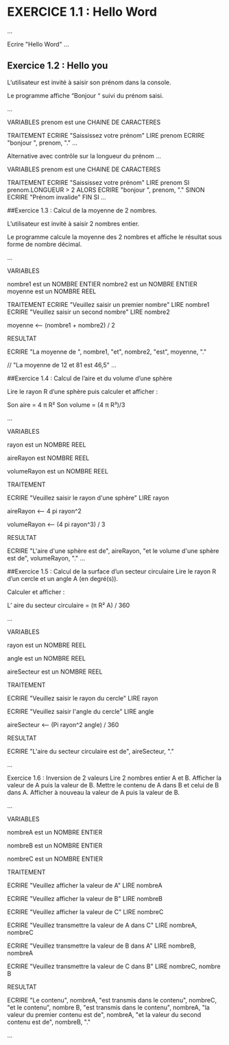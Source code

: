 # EXERCICE 1.1 : Hello Word
...

Ecrire "Hello Word"
...



## Exercice 1.2 : Hello you
L’utilisateur est invité à saisir son prénom dans la console.

Le programme affiche “Bonjour “ suivi du prénom saisi.

...

VARIABLES
prenom est une CHAINE DE CARACTERES

TRAITEMENT
    ECRIRE "Saississez votre prénom"
    LIRE prenom
    ECRIRE "bonjour ", prenom, "."
    ...

Alternative avec contrôle sur la longueur du prénom 
...

VARIABLES
prenom est une CHAINE DE CARACTERES

TRAITEMENT 
    ECRIRE "Saississez votre prénom"
    LIRE prenom
    SI prenom.LONGUEUR > 2 ALORS
        ECRIRE "bonjour ", prenom, "."
    SINON
        ECRIRE "Prénom invalide"
    FIN SI
    ...

##Exercice 1.3 : Calcul de la moyenne de 2 nombres.

L’utilisateur est invité à saisir 2 nombres entier.

Le programme calcule la moyenne des 2 nombres et affiche le résultat sous forme de nombre décimal.

...

VARIABLES

nombre1 est un NOMBRE ENTIER 
nombre2  est un NOMBRE ENTIER
moyenne est un NOMBRE REEL




TRAITEMENT
ECRIRE "Veuillez saisir un premier nombre"
LIRE nombre1
ECRIRE "Veuillez saisir un second nombre"
LIRE nombre2

moyenne <-- (nombre1 + nombre2) / 2

RESULTAT

ECRIRE "La moyenne de ", nombre1, "et", nombre2, "est", moyenne, "."

// "La moyenne de 12 et 81 est 46,5"
...

##Exercice 1.4 : Calcul de l’aire et du volume d’une sphère

Lire le rayon R d’une sphère puis calculer et afficher :

Son aire = 4 π R²
Son volume = (4 π R³)/3

...

VARIABLES

rayon est un NOMBRE REEL

aireRayon est NOMBRE REEL

volumeRayon est un NOMBRE REEL

TRAITEMENT

ECRIRE "Veuillez saisir le rayon d'une sphère"
LIRE rayon

aireRayon <-- 4 pi rayon^2

volumeRayon <-- (4 pi rayon^3) / 3

RESULTAT

ECRIRE "L'aire d'une sphère est de", aireRayon, "et le volume d'une sphère est de", volumeRayon, "."
...

##Exercice 1.5 : Calcul de la surface d’un secteur circulaire
Lire le rayon R d’un cercle et un angle A (en degré(s)).

Calculer et afficher :

L’ aire du secteur circulaire = (π R² A) / 360

...

VARIABLES

rayon est un NOMBRE REEL

angle est un NOMBRE REEL

aireSecteur est un NOMBRE REEL

TRAITEMENT

ECRIRE "Veuillez saisir le rayon du cercle"
LIRE rayon

ECRIRE "Veuillez saisir l'angle du cercle"
LIRE angle

aireSecteur <-- (Pi rayon^2 angle) / 360

RESULTAT

ECRIRE "L'aire du secteur circulaire est de", aireSecteur, "."

...

Exercice 1.6 : Inversion de 2 valeurs
Lire 2 nombres entier A et B.
Afficher la valeur de A puis la valeur de B.
Mettre le contenu de A dans B et celui de B dans A.
Afficher à nouveau la valeur de A puis la valeur de B.

...

VARIABLES

nombreA est un NOMBRE ENTIER

nombreB est un NOMBRE ENTIER

nombreC est un NOMBRE ENTIER

TRAITEMENT

ECRIRE "Veuillez afficher la valeur de A"
LIRE nombreA

ECRIRE "Veuillez afficher la valeur de B"
LIRE nombreB

ECRIRE "Veuillez afficher la valeur de C"
LIRE nombreC

ECRIRE "Veuillez transmettre la valeur de A dans C"
LIRE nombreA, nombreC

ECRIRE "Veuillez transmettre la valeur de B dans A"
LIRE nombreB, nombreA

ECRIRE "Veuillez transmettre la valeur de C dans B"
LIRE nombreC, nombre B

RESULTAT

ECRIRE "Le contenu", nombreA, "est transmis dans le contenu", nombreC, "et le contenu", nombre B, "est transmis dans le contenu", nombreA, "la valeur du premier contenu est de", nombreA, "et la valeur du second contenu est de", nombreB, "."

...